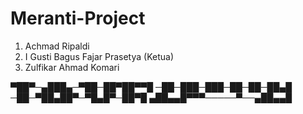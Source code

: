 # Meranti-Project

1. Achmad Ripaldi 
2. I Gusti Bagus Fajar Prasetya (Ketua)
3. Zulfikar Ahmad Komari

▀██▀─▄███▄─▀██─██▀██▀▀█
─██─███─███─██─██─██▄█
─██─▀██▄██▀─▀█▄█▀─██▀█
▄██▄▄█▀▀▀─────▀──▄██▄▄█

